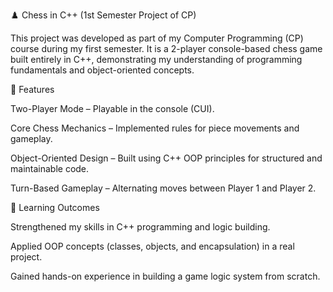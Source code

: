♟️ Chess in C++ (1st Semester Project of CP)

This project was developed as part of my Computer Programming (CP) course during my first semester. It is a 2-player console-based chess game built entirely in C++, demonstrating my understanding of programming fundamentals and object-oriented concepts.

🌟 Features

Two-Player Mode – Playable in the console (CUI).

Core Chess Mechanics – Implemented rules for piece movements and gameplay.

Object-Oriented Design – Built using C++ OOP principles for structured and maintainable code.

Turn-Based Gameplay – Alternating moves between Player 1 and Player 2.

🚀 Learning Outcomes

Strengthened my skills in C++ programming and logic building.

Applied OOP concepts (classes, objects, and encapsulation) in a real project.

Gained hands-on experience in building a game logic system from scratch.

